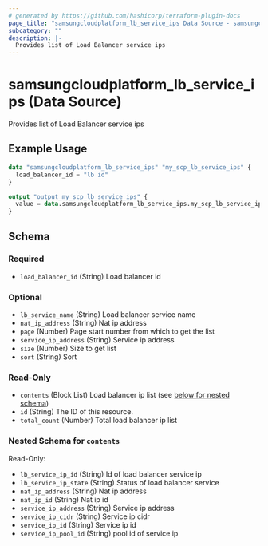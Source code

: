 ```yaml
---
# generated by https://github.com/hashicorp/terraform-plugin-docs
page_title: "samsungcloudplatform_lb_service_ips Data Source - samsungcloudplatform"
subcategory: ""
description: |-
  Provides list of Load Balancer service ips
---
```


# samsungcloudplatform_lb_service_ips (Data Source)

Provides list of Load Balancer service ips

## Example Usage

```terraform
data "samsungcloudplatform_lb_service_ips" "my_scp_lb_service_ips" {
  load_balancer_id = "lb id"
}

output "output_my_scp_lb_service_ips" {
  value = data.samsungcloudplatform_lb_service_ips.my_scp_lb_service_ips
}
```

<!-- schema generated by tfplugindocs -->
## Schema

### Required

- `load_balancer_id` (String) Load balancer id

### Optional

- `lb_service_name` (String) Load balancer service name
- `nat_ip_address` (String) Nat ip address
- `page` (Number) Page start number from which to get the list
- `service_ip_address` (String) Service ip address
- `size` (Number) Size to get list
- `sort` (String) Sort

### Read-Only

- `contents` (Block List) Load balancer ip list (see [below for nested schema](#nestedblock--contents))
- `id` (String) The ID of this resource.
- `total_count` (Number) Total load balancer ip list

<a id="nestedblock--contents"></a>
### Nested Schema for `contents`

Read-Only:

- `lb_service_ip_id` (String) Id of load balancer service ip
- `lb_service_ip_state` (String) Status of load balancer service
- `nat_ip_address` (String) Nat ip address
- `nat_ip_id` (String) Nat ip id
- `service_ip_address` (String) Service ip address
- `service_ip_cidr` (String) Service ip cidr
- `service_ip_id` (String) Service ip id
- `service_ip_pool_id` (String) pool id of service ip


